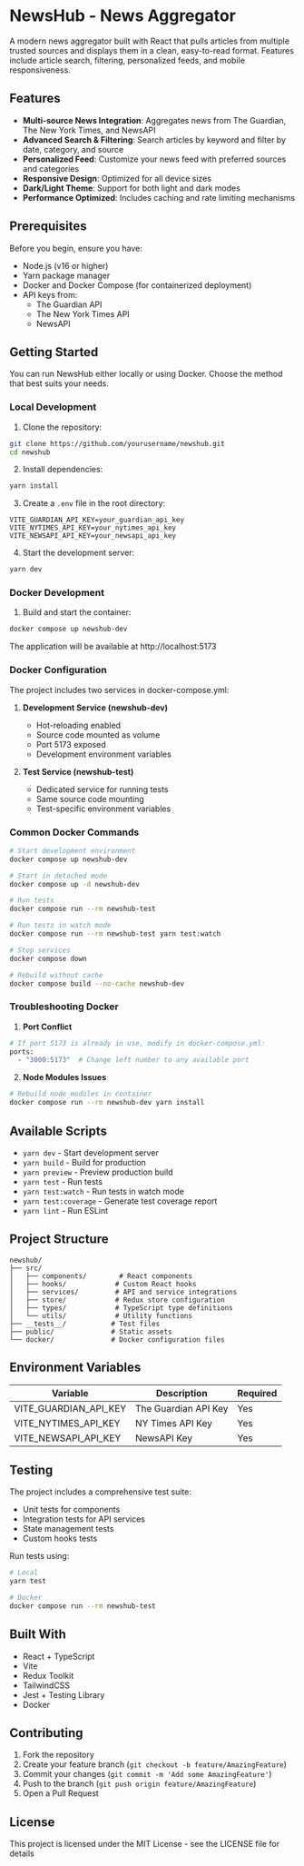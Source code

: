 # NewsHub - News Aggregator

A modern news aggregator built with React that pulls articles from multiple trusted sources and displays them in a clean, easy-to-read format. Features include article search, filtering, personalized feeds, and mobile responsiveness.

## Features

-   **Multi-source News Integration**: Aggregates news from The Guardian, The New York Times, and NewsAPI
-   **Advanced Search & Filtering**: Search articles by keyword and filter by date, category, and source
-   **Personalized Feed**: Customize your news feed with preferred sources and categories
-   **Responsive Design**: Optimized for all device sizes
-   **Dark/Light Theme**: Support for both light and dark modes
-   **Performance Optimized**: Includes caching and rate limiting mechanisms

## Prerequisites

Before you begin, ensure you have:

-   Node.js (v16 or higher)
-   Yarn package manager
-   Docker and Docker Compose (for containerized deployment)
-   API keys from:
    -   The Guardian API
    -   The New York Times API
    -   NewsAPI

## Getting Started

You can run NewsHub either locally or using Docker. Choose the method that best suits your needs.

### Local Development

1. Clone the repository:

```bash
git clone https://github.com/yourusername/newshub.git
cd newshub
```

2. Install dependencies:

```bash
yarn install
```

3. Create a `.env` file in the root directory:

```env
VITE_GUARDIAN_API_KEY=your_guardian_api_key
VITE_NYTIMES_API_KEY=your_nytimes_api_key
VITE_NEWSAPI_API_KEY=your_newsapi_api_key
```

4. Start the development server:

```bash
yarn dev
```

### Docker Development

1. Build and start the container:

```bash
docker compose up newshub-dev
```

The application will be available at http://localhost:5173

### Docker Configuration

The project includes two services in docker-compose.yml:

1. **Development Service (newshub-dev)**

    - Hot-reloading enabled
    - Source code mounted as volume
    - Port 5173 exposed
    - Development environment variables

2. **Test Service (newshub-test)**
    - Dedicated service for running tests
    - Same source code mounting
    - Test-specific environment variables

### Common Docker Commands

```bash
# Start development environment
docker compose up newshub-dev

# Start in detached mode
docker compose up -d newshub-dev

# Run tests
docker compose run --rm newshub-test

# Run tests in watch mode
docker compose run --rm newshub-test yarn test:watch

# Stop services
docker compose down

# Rebuild without cache
docker compose build --no-cache newshub-dev
```

### Troubleshooting Docker

1. **Port Conflict**

```bash
# If port 5173 is already in use, modify in docker-compose.yml:
ports:
  - "3000:5173"  # Change left number to any available port
```

2. **Node Modules Issues**

```bash
# Rebuild node_modules in container
docker compose run --rm newshub-dev yarn install
```

## Available Scripts

-   `yarn dev` - Start development server
-   `yarn build` - Build for production
-   `yarn preview` - Preview production build
-   `yarn test` - Run tests
-   `yarn test:watch` - Run tests in watch mode
-   `yarn test:coverage` - Generate test coverage report
-   `yarn lint` - Run ESLint

## Project Structure

```
newshub/
├── src/
│   ├── components/        # React components
│   ├── hooks/            # Custom React hooks
│   ├── services/         # API and service integrations
│   ├── store/            # Redux store configuration
│   ├── types/            # TypeScript type definitions
│   └── utils/            # Utility functions
├── __tests__/           # Test files
├── public/              # Static assets
└── docker/              # Docker configuration files
```

## Environment Variables

| Variable              | Description          | Required |
| --------------------- | -------------------- | -------- |
| VITE_GUARDIAN_API_KEY | The Guardian API Key | Yes      |
| VITE_NYTIMES_API_KEY  | NY Times API Key     | Yes      |
| VITE_NEWSAPI_API_KEY  | NewsAPI Key          | Yes      |

## Testing

The project includes a comprehensive test suite:

-   Unit tests for components
-   Integration tests for API services
-   State management tests
-   Custom hooks tests

Run tests using:

```bash
# Local
yarn test

# Docker
docker compose run --rm newshub-test
```

## Built With

-   React + TypeScript
-   Vite
-   Redux Toolkit
-   TailwindCSS
-   Jest + Testing Library
-   Docker

## Contributing

1. Fork the repository
2. Create your feature branch (`git checkout -b feature/AmazingFeature`)
3. Commit your changes (`git commit -m 'Add some AmazingFeature'`)
4. Push to the branch (`git push origin feature/AmazingFeature`)
5. Open a Pull Request

## License

This project is licensed under the MIT License - see the LICENSE file for details

